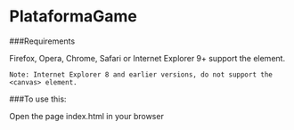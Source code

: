 PlataformaGame
=============

###Requirements

Firefox, Opera, Chrome, Safari or Internet Explorer 9+ support the <canvas> element.

    Note: Internet Explorer 8 and earlier versions, do not support the <canvas> element.

###To use this:

Open the page index.html in your browser

